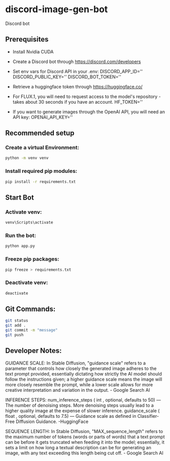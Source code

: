 # discord-image-gen-bot
Discord bot
## Prerequisites
- Install Nvidia CUDA
- Create a Discord bot through https://discord.com/developers
- Set env vars for Discord API in your .env:
DISCORD_APP_ID=''
DISCORD_PUBLIC_KEY=''
DISCORD_BOT_TOKEN=''

- Retrieve a huggingface token through https://huggingface.co/
- For FLUX.1, you will need to request access to the model's repository - takes about 30 seconds if you have an account.
HF_TOKEN=''

- If you want to generate images through the OpenAI API, you will need an API key:
OPENAI_API_KEY=''

## Recommended setup
### Create a virtual Environment:
```bash
python -m venv venv
```
### Install required pip modules:
```bash
pip install -r requirements.txt
```
## Start Bot
### Activate venv:
```bash
venv\Scripts\activate
```
### Run the bot:
```bash
python app.py
```
### Freeze pip packages:
```bash
pip freeze > requirements.txt
```
### Deactivate venv:
```bash
deactivate
```
## Git Commands:
```bash
git status
git add .
git commit -m "message"
git push
```
## Developer Notes:

GUIDANCE SCALE: In Stable Diffusion, "guidance scale" refers to a parameter that controls how closely the generated image adheres to the text prompt provided, essentially dictating how strictly the AI model should follow the instructions given; a higher guidance scale means the image will more closely resemble the prompt, while a lower scale allows for more creative interpretation and variation in the output. - Google Search AI

INFERENCE STEPS: num_inference_steps ( int , optional, defaults to 50) — The number of denoising steps. More denoising steps usually lead to a higher quality image at the expense of slower inference. guidance_scale ( float , optional, defaults to 7.5) — Guidance scale as defined in Classifier-Free Diffusion Guidance. -HuggingFace

SEQUENCE LENGTH: In Stable Diffusion, "MAX_sequence_length" refers to the maximum number of tokens (words or parts of words) that a text prompt can be before it gets truncated when feeding it into the model; essentially, it sets a limit on how long a textual description can be for generating an image, with any text exceeding this length being cut off. - Google Search AI